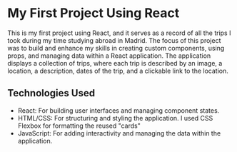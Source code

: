 # My First Project Using React

This is my first project using React, and it serves as a record of all the trips I took during my time studying abroad in Madrid. The focus of this project was to build and enhance my skills in creating custom components, using props, and managing data within a React application. The application displays a collection of trips, where each trip is described by an image, a location, a description, dates of the trip, and a clickable link to the location.

## Technologies Used
- React: For building user interfaces and managing component states.
- HTML/CSS: For structuring and styling the application. I used CSS Flexbox for formatting the reused "cards"
- JavaScript: For adding interactivity and managing the data within the application.

